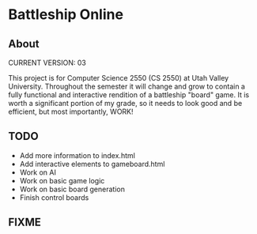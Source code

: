 # Battleship Online
<h2>About</h2>
<p>CURRENT VERSION: 03</p>
<p>This project is for Computer Science 2550 (CS 2550) at Utah Valley University.  Throughout the semester it will change and grow to contain a fully functional and interactive rendition of a battleship "board" game. It is worth a significant portion of my grade, so it needs to look good and be efficient, but most importantly, WORK!</p>
<h2>TODO</h2>
<ul>
    <li>Add more information to index.html</li>
    <li>Add interactive elements to gameboard.html</li>
    <li>Work on AI</li>
    <li>Work on basic game logic</li>
    <li>Work on basic board generation</li>
    <li>Finish control boards</li>
</ul>
<h2>FIXME</h2>
<ul>
</ul>
